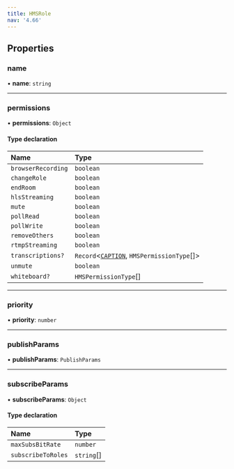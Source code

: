 ```yaml
---
title: HMSRole
nav: '4.66'
---
```


## Properties

### name

• **name**: `string`

---

### permissions

• **permissions**: `Object`

#### Type declaration

| Name               | Type                                                                                                           |
| :----------------- | :------------------------------------------------------------------------------------------------------------- |
| `browserRecording` | `boolean`                                                                                                      |
| `changeRole`       | `boolean`                                                                                                      |
| `endRoom`          | `boolean`                                                                                                      |
| `hlsStreaming`     | `boolean`                                                                                                      |
| `mute`             | `boolean`                                                                                                      |
| `pollRead`         | `boolean`                                                                                                      |
| `pollWrite`        | `boolean`                                                                                                      |
| `removeOthers`     | `boolean`                                                                                                      |
| `rtmpStreaming`    | `boolean`                                                                                                      |
| `transcriptions?`  | `Record`<[`CAPTION`](/api-reference/javascript/v2/enums/HMSTranscriptionMode#caption), `HMSPermissionType`[]\> |
| `unmute`           | `boolean`                                                                                                      |
| `whiteboard?`      | `HMSPermissionType`[]                                                                                          |

---

### priority

• **priority**: `number`

---

### publishParams

• **publishParams**: `PublishParams`

---

### subscribeParams

• **subscribeParams**: `Object`

#### Type declaration

| Name               | Type       |
| :----------------- | :--------- |
| `maxSubsBitRate`   | `number`   |
| `subscribeToRoles` | `string`[] |
